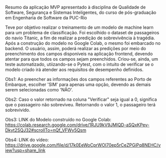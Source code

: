 Resumo da aplicação
MVP apresentado à disciplina de Qualidade de Software, Segurança e Sistemas Inteligentes, do curso de pós-graduação em Engenharia de Software da PUC-Rio

Teve por objetivo realizar o treinamento de um modelo de machine learn para um problema de classificação. Foi escolhido o dataset de passageiros do navio Titanic, a fim de realizar a predição de sobrevivência à tragédia. Após a construção do modelo no Google Colab, o mesmo foi embarcado no backend. O usuário, assim, poderá realizar as predições por meio do preenchimento dos campos disponíveis na aplicação frontend, devendo atentar para que todos os campos sejam preenchidos. Criou-se, ainda, um teste automatizado, utiizando-se o Pytest, com o intuito de verificar se o modelo criado irá atender aos requisitos de desempenho definidos.

Obs1: Ao preencher as informações dos campos referentes ao Porto de Embarque, escolher 'SIM' para apenas uma opção, devendo as demais serem selecionadas como 'NÃO'.

Obs2: Caso o valor retornado na coluna "Verificar" seja igual a 0, significa que o passageiro não sobreviveu. Retornando o valor 1, o passageiro terá sobrevivido.

Obs3: LINK do Modelo construído no Google Colab: https://colab.research.google.com/drive/1RJU9kV9JMlQD-aSQxKPev-Dkyt2SQJ32#scrollTo=nQf_VFWy5Qsm

Obs4: LINK do vídeo: https://drive.google.com/file/d/17k0EeWoCprWOI70ep5rCeZPGiPq8NEHC/view?usp=share_link
